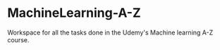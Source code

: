 # MachineLearning-A-Z
Workspace for all the tasks done in the Udemy's Machine learning A-Z course. 
